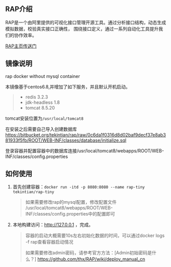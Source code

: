 ## RAP介绍

RAP是一个由阿里提供的可视化接口管理开源工具。通过分析接口结构，动态生成模拟数据，校验真实接口正确性， 围绕接口定义，通过一系列自动化工具提升我们的协作效率。

[RAP主页传送门](http://rapapi.org/org/index.do)

## 镜像说明

rap docker without mysql container

本镜像基于centos6.8,并增加了如下服务，并且默认开机启动。

> * redis 3.2.3
> * jdk-headless 1.8
> * tomcat 8.5.20

tomcat安装位置为`/usr/local/tomcat8`


在安装之后需要自己导入创建数据库
https://bitbucket.org/tekintian/rap/raw/0c6da1f0316d8d02baf9decf37e8ab381933f5fb/ROOT/WEB-INF/classes/database/initialize.sql

登录容器并配置容器中的数据库连接/usr/local/tomcat8/webapps/ROOT/WEB-INF/classes/config.properties


## 如何使用

1. 首先创建容器：`docker run -itd -p 8080:8080 --name rap-tiny tekintian/rap-tiny`

   > 如果需要修改rap的mysql配置，修改配置文件
   /usr/local/tomcat8/webapps/ROOT/WEB-INF/classes/config.properties中的配置即可

2. 本地构建访问：http://127.0.0.1 ，完成。

   > 容器的启动大概需要10s左右初始化数据的时间，可以通过docker logs -f rap查看容器启动情况
   >
   > 如果需要修改admin密码，请参考官方方法：[Admin初始密码是什么？]
   https://github.com/thx/RAP/wiki/deploy_manual_cn





